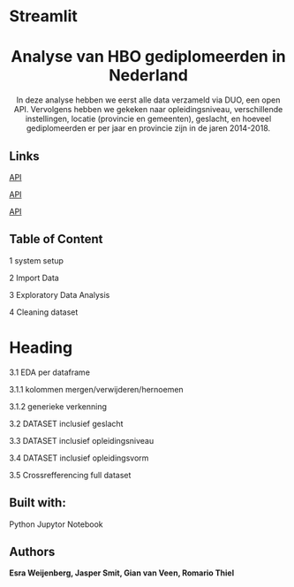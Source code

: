 # Streamlit
<h1 align="center">Analyse van HBO gediplomeerden in Nederland</h1>

<p align="center">In deze analyse hebben we eerst alle data verzameld via DUO, een open API. Vervolgens hebben we gekeken naar opleidingsniveau, verschillende instellingen, locatie (provincie en gemeenten), geslacht, en hoeveel gediplomeerden er per jaar en provincie zijn in de jaren 2014-2018.</p>



## Links

[API](<https://onderwijsdata.duo.nl/datastore/dump/dc9a7f70-2950-4c46-926f-4d21c1a6e00e?format=json> "API")

[API](< https://onderwijsdata.duo.nl/datastore/dump/6c648c28-28da-486e-86af-a7be10a37d69?format=json> "API")

[API](< https://onderwijsdata.duo.nl/datastore/dump/e0a02a03-948a-4e45-a6cb-6ef5a18b1b5b?format=json> "API")



## Table of Content

1 system setup

2 Import Data

3 Exploratory Data Analysis

4 Cleaning dataset

# Heading

3.1 EDA per dataframe

3.1.1 kolommen mergen/verwijderen/hernoemen

3.1.2 generieke verkenning

3.2 DATASET inclusief geslacht

3.3 DATASET inclusief opleidingsniveau

3.4 DATASET inclusief opleidingsvorm

3.5 Crossrefferencing full dataset

## Built with:

Python Jupytor Notebook


## Authors

**Esra Weijenberg, Jasper Smit, Gian van Veen, Romario Thiel**
